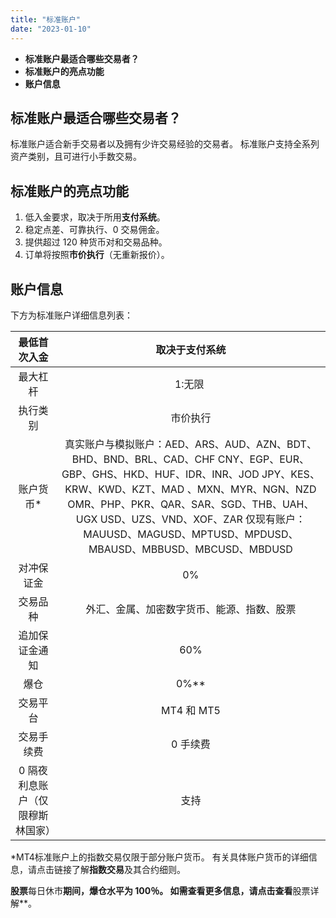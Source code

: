 ```yaml
---
title: "标准账户"
date: "2023-01-10"
---
```


- **标准账户最适合哪些交易者？**
- **标准账户的亮点功能**
- **账户信息**

## 标准账户最适合哪些交易者？

标准账户适合新手交易者以及拥有少许交易经验的交易者。 标准账户支持全系列资产类别，且可进行小手数交易。

## 标准账户的亮点功能

1. 低入金要求，取决于所用**支付系统**。
2. 稳定点差、可靠执行、0 交易佣金。
3. 提供超过 120 种货币对和交易品种。
4. 订单将按照**市价执行**（无重新报价）。

## 账户信息

下方为标准账户详细信息列表：

| 最低首次入金| 取决于支付系统|
|:--------:|:---------:|
| 最大杠杆| 1:无限&nbsp;|
| 执行类别| 市价执行|
| 账户货币* | 真实账户与模拟账户：AED、ARS、AUD、AZN、BDT、BHD、BND、BRL、CAD、CHF CNY、EGP、EUR、GBP、GHS、HKD、HUF、IDR、INR、JOD JPY、KES、KRW、KWD、KZT、MAD 、MXN、MYR、NGN、NZD OMR、PHP、PKR、QAR、SAR、SGD、THB、UAH、UGX USD、UZS、VND、XOF、ZAR&nbsp;仅现有账户：MAUUSD、MAGUSD、MPTUSD、MPDUSD、MBAUSD、MBBUSD、MBCUSD、MBDUSD |
| 对冲保证金 | 0%|
| 交易品种| 外汇、金属、加密数字货币、能源、指数、股票|
| 追加保证金通知| 60% |
| 爆仓  | 0%**|
| 交易平台| MT4 和 MT5 |
| 交易手续费 | 0 手续费|
| 0 隔夜利息账户（仅限穆斯林国家） | 支持|


*MT4标准账户上的指数交易仅限于部分账户货币。 有关具体账户货币的详细信息，请点击链接了解**指数交易**及其合约细则。

**股票**每日休市**期间，爆仓水平为 100％。 如需查看更多信息，请点击查看**股票详解**。
